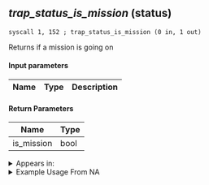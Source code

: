 ## *trap_status_is_mission* (status)

`syscall 1, 152 ; trap_status_is_mission (0 in, 1 out)`

Returns if a mission is going on

#### Input parameters
| Name | Type | Description
|------|------|------------


#### Return Parameters
| Name | Type
|------|-----
| is_mission   | bool   


<details>
	<summary>Appears in:</summary>

</details>

<details>
	<summary>Example Usage From NA</summary>

</details>

